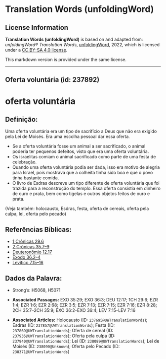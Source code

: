 # Translation Words (unfoldingWord)

## License Information

**Translation Words (unfoldingWord)** is based on and adapted from: _unfoldingWord® Translation Words_, [unfoldingWord](https://unfoldingword.org/utw), 2022, which is licensed under a [CC BY-SA 4.0 license](https://creativecommons.org/licenses/by-sa/4.0/legalcode.en).

This markdown version is provided under the same license.



--------------------------------

## Oferta voluntária (id: 237892)

oferta voluntária
=================

Definição:
----------

Uma oferta voluntária era um tipo de sacrifício a Deus que não era exigido pela Lei de Moisés. Era uma escolha pessoal dar essa oferta.

* Se a oferta voluntária fosse um animal a ser sacrificado, o animal poderia ter pequenos defeitos, visto que era uma oferta voluntária.
* Os israelitas comiam o animal sacrificado como parte de uma festa de celebração.
* Quando uma oferta voluntária podia ser dada, isso era motivo de alegria para Israel, pois mostrava que a colheita tinha sido boa e que o povo tinha bastante comida.
* O livro de Esdras descreve um tipo diferente de oferta voluntária que foi trazida para a reconstrução do templo. Essa oferta consistia em dinheiro de ouro e prata, bem como tigelas e outros objetos feitos de ouro e prata.

(Veja também: holocausto, Esdras, festa, oferta de cereais, oferta pela culpa, lei, oferta pelo pecado)

Referências Bíblicas:
---------------------

* [1 Crônicas 29\.6](https://ref.ly/1Chr29:6)
* [2 Crônicas 35\.7–9](https://ref.ly/2Chr35:7-2Chr35:9)
* [Deuteronômio 12\.17](https://ref.ly/Deut12:17)
* [Êxodo 36\.2–4](https://ref.ly/Exod36:2-Exod36:4)
* [Levítico 7\.15–16](https://ref.ly/Lev7:15-Lev7:16)

Dados da Palavra:
-----------------

* Strong’s: H5068, H5071

* **Associated Passages:** EXO 35:29; EXO 36:3; DEU 12:17; 1CH 29:6; EZR 1:4; EZR 1:6; EZR 2:68; EZR 3:5; EZR 7:13; EZR 7:15; EZR 7:16; EZR 8:28; 2CH 35:7–2CH 35:9; EXO 36:2–EXO 36:4; LEV 7:15–LEV 7:16
* **Associated Articles:** Holocausto (ID: `237695@UWTranslationWords`); Esdras (ID: `237857@UWTranslationWords`); Festa (ID: `237869@UWTranslationWords`); Oferta de cereal (ID: `237935@UWTranslationWords`); Oferta pela culpa (ID: `237940@UWTranslationWords`); Lei (ID: `238089@UWTranslationWords`); Lei de Moisés (ID: `238090@Unknown`); Oferta pelo Pecado (ID: `238371@UWTranslationWords`)

